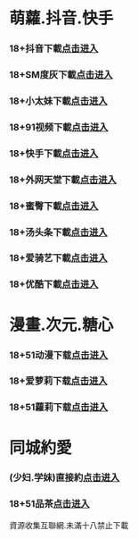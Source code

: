 # 萌蘿.抖音.快手
### 18+抖音下載<a rel="nofollow noopener" href="https://odDCq3WZfN.top/?channel_code=MIM05BBG " target="_blank">点击进入</a>
### 18+SM度灰下載<a rel="nofollow noopener" href="https://2a0627.yrpwateb.cc/chan/h56418/wukq4" target="_blank">点击进入</a>
### 18+小太妹下載<a rel="nofollow noopener" href="https://bSes8sbYzq.top/?channel_code=MIM03BBG" target="_blank">点击进入</a>
### 18+91视频下載<a rel="nofollow noopener" href="https://2ea79d.kmrrnxhmj.com/chan-4780/aff-ktWnZ" target="_blank">点击进入</a>
### 18+快手下載<a rel="nofollow noopener" href="https://GpCovCPtYP.top/?channel_code=MIM04BBG" target="_blank">点击进入</a>
### 18+外网天堂下載<a rel="nofollow noopener" href="https://7f905a.qianrehvw.com/aff-Mje8" target="_blank">点击进入</a>
### 18+蜜臀下載<a rel="nofollow noopener" href="https://5YBqchF3Hi.top/?channel_code=MIM18BBG" target="_blank">点击进入</a>
### 18+汤头条下載<a rel="nofollow noopener" href="https://1832.fcgfazs.tips/chan/a14565/eMA29" target="_blank">点击进入</a>
### 18+爱骑艺下載<a rel="nofollow noopener" href="https://3jLPzAg2EO.top/?channel_code=MIM12BBG" target="_blank">点击进入</a>
### 18+优酷下載<a rel="nofollow noopener" href="https://8KmIZgmvLi.top/?channel_code=MIM13BBG" target="_blank">点击进入</a>
# 漫畫.次元.糖心
### 18+51动漫下载<a rel="nofollow noopener" href="https://e5dea10.puemrdxqn.com/?code=ahbFk&c=16921" target="_blank">点击进入</a>
### 18+爱萝莉下载<a rel="nofollow noopener" href="https://vtpjJ8tBVp.top/?channel_code=MIM33BBG" target="_blank">点击进入</a>
### 18+51蘿莉下载<a rel="nofollow noopener" href="https://d34b4.umgfgq.com/chan/GS1525/SWKC" target="_blank">点击进入</a>
# 同城約愛
### (少妇.学妹)直接約<a rel="nofollow noopener" href="https://jy0430.eefn.top/su.html?t=001gz_298" target="_blank">点击进入</a>
### 18+51品茶<a rel="nofollow noopener" href="https://77c88bb.rvihafnvb.com/?code=aZJ6Q&c=16921" target="_blank">点击进入</a>

資源收集互聯網.未滿十八禁止下載
